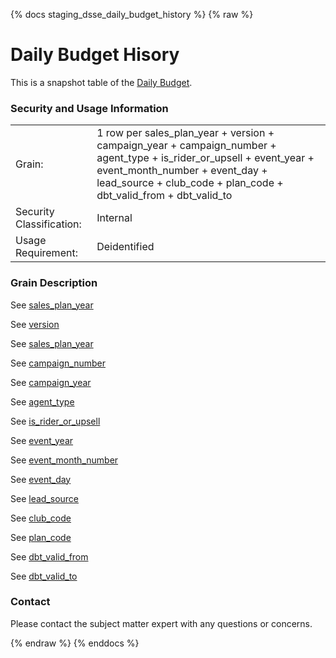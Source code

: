{% docs staging_dsse_daily_budget_history %}
{% raw %}

# Daily Budget Hisory
This is a snapshot table of the [Daily Budget](#!/model/model.aaa_life_data_platform.daily_budget).

### Security and Usage Information
|     |                                                                                                                                                                                                                             |
| --- |-----------------------------------------------------------------------------------------------------------------------------------------------------------------------------------------------------------------------------|
| Grain:                   | 1 row per sales_plan_year + version + campaign_year + campaign_number + agent_type + is_rider_or_upsell + event_year + event_month_number + event_day + lead_source + club_code + plan_code + dbt_valid_from + dbt_valid_to |
| Security Classification: | Internal                                                                                                                                                                                                                    |
| Usage Requirement:       | Deidentified                                                                                                                                                                                                                |

### Grain Description

See [sales_plan_year](#!/model/model.aaa_life_data_platform.staging_dsse_daily_budget_history#sales_plan_year)

See [version](#!/model/model.aaa_life_data_platform.staging_dsse_daily_budget_history#version)

See [sales_plan_year](#!/model/model.aaa_life_data_platform.staging_dsse_daily_budget_history#sales_plan_year)

See [campaign_number](#!/model/model.aaa_life_data_platform.staging_dsse_daily_budget_history#campaign_number)

See [campaign_year](#!/model/model.aaa_life_data_platform.staging_dsse_daily_budget_history#campaign_year)

See [agent_type](#!/model/model.aaa_life_data_platform.staging_dsse_daily_budget_history#agent_type)

See [is_rider_or_upsell](#!/model/model.aaa_life_data_platform.staging_dsse_daily_budget_history#is_rider_or_upsell)

See [event_year](#!/model/model.aaa_life_data_platform.staging_dsse_daily_budget_history#event_year)

See [event_month_number](#!/model/model.aaa_life_data_platform.staging_dsse_daily_budget_history#event_month_number)

See [event_day](#!/model/model.aaa_life_data_platform.staging_dsse_daily_budget_history#event_day)

See [lead_source](#!/model/model.aaa_life_data_platform.staging_dsse_daily_budget_history#lead_source)

See [club_code](#!/model/model.aaa_life_data_platform.staging_dsse_daily_budget_history#club_code)

See [plan_code](#!/model/model.aaa_life_data_platform.staging_dsse_daily_budget_history#plan_code)

See [dbt_valid_from](#!/model/model.aaa_life_data_platform.staging_dsse_daily_budget_history#dbt_valid_from)

See [dbt_valid_to](#!/model/model.aaa_life_data_platform.staging_dsse_daily_budget_history#dbt_valid_to)

### Contact
Please contact the subject matter expert with any questions or concerns.

{% endraw %}
{% enddocs %}